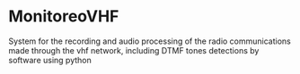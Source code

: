 # MonitoreoVHF
System for the recording and audio processing of the radio communications made through the vhf network, including DTMF tones detections by software using python
